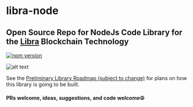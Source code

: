 # libra-node

## Open Source Repo for NodeJs Code Library for the [Libra](https://libra.org) Blockchain Technology


[![npm version](https://badge.fury.io/js/libra-node.svg)](https://badge.fury.io/js/libra-node)

![alt text](https://www.thetelegraphandargus.co.uk/resources/images/10005590.png?display=1&htype=0&type=responsive-gallery)


See the [Preliminary Library Roadmap (subject to change)](https://github.com/msteckyefantis/libra-node/blob/master/docs/plan.md)
for plans on how this library is going to be built.


#### PRs welcome, ideas, suggestions, and code welcome☮️
